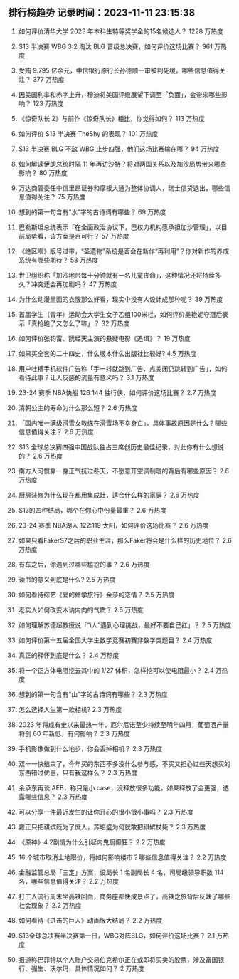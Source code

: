 
## 排行榜趋势 记录时间：2023-11-11 23:15:38
  
  1. 如何评价清华大学 2023 年本科生特等奖学金的15名候选人？ 1228 万热度
    
  2. S13 半决赛 WBG 3:2 淘汰 BLG 晋级总决赛，如何评价这场比赛？ 961 万热度
    
  3. 受贿 9.795 亿余元，中信银行原行长孙德顺一审被判死缓，哪些信息值得关注？ 377 万热度
    
  4. 因美国利率和赤字上升，穆迪将美国评级展望下调至「负面」，会带来哪些影响？ 123 万热度
    
  5. 《惊奇队长 2》与前作《惊奇队长》相比，你觉得如何？ 113 万热度
    
  6. 如何评价 S13 半决赛 TheShy 的表现？ 101 万热度
    
  7. S13 半决赛 BLG 不敌 WBG 止步四强，他们这场比赛输在哪？ 94 万热度
    
  8. 如何解读伊朗总统时隔 11 年再访沙特？将对两国关系以及加沙局势带来哪些影响？ 80 万热度
    
  9. 万达商管委任中信里昂证券和摩根大通为整体协调人，瑞士信贷退出，哪些信息值得关注？ 75 万热度
    
  10. 想到的第一句含有“水”字的古诗词有哪些？ 69 万热度
    
  11. 巴勒斯坦总统表示「在全面政治协议下，巴权力机构愿承担加沙管理」，以目前局势看，该方案是否可行？ 57 万热度
    
  12. 《绝区零》版号过审，“圣遗物”系统是否会在新作“再利用”？你对新作的养成系统有哪些期待？ 53 万热度
    
  13. 世卫组织称「加沙地带每十分钟就有一名儿童丧命」，这种情况还将持续多久？冲突还会再加剧吗？ 47 万热度
    
  14. 为什么动漫里面的衣服那么好看，现实中没有人设计成那种呢？ 39 万热度
    
  15. 首届学生（青年）运动会大学生女子乙组100米栏，如何评价吴艳妮夺冠后表示「真抢跑了又怎么了嘛」？ 32 万热度
    
  16. 如何评价张钧甯、阮经天主演的悬疑电影《追缉》？ 19 万热度
    
  17. 如果买全套的二十四史，什么版本什么出版社比较好? 4.5 万热度
    
  18. 用户吐槽手机软件广告称「手一抖就跳到广告、点关闭仍跳转到广告」，如何看待此事？让人反感的流量有意义吗？ 3.1 万热度
    
  19. 23-24 赛季 NBA快船 126:144 独行侠，如何评价这场比赛？ 2.7 万热度
    
  20. 清朝公主的寿命为什么那么短？ 2.6 万热度
    
  21. 「国内唯一满级滑雪女教练在滑雪场不幸身亡」，具体事故原因是什么？哪些信息值得关注？ 2.6 万热度
    
  22. S13 全球总决赛四强中国战队独占三席创历史最佳纪录，对此你有什么想说的？ 2.6 万热度
    
  23. 南方人习惯靠一身正气抗过冬天，不愿意开空调制暖的背后有哪些原因？ 2.6 万热度
    
  24. 厨房装修为什么现在都用集成灶，适合什么样的家庭？ 2.6 万热度
    
  25. S13的四种结局，哪个在你心中份量最重？ 2.6 万热度
    
  26. 23-24 赛季 NBA湖人 122:119 太阳，如何评价这场比赛？ 2.6 万热度
    
  27. 如果只看FakerS7之后的职业生涯，那么Faker将会是什么样的历史地位？ 2.6 万热度
    
  28. 有车之后，你遇到过哪些尴尬的事？ 2.6 万热度
    
  29. 读书的意义到底是什么? 2.5 万热度
    
  30. 如何看待综艺《爱的修学旅行》金莎的恋情？ 2.5 万热度
    
  31. 老实人如何改变木讷内向的气质？ 2.5 万热度
    
  32. 如何理解苏德超教授说「“i人”遇到心理挑战，最好不要自己扛」？ 2.5 万热度
    
  33. 如何评价第十五届全国大学生数学竞赛初赛非数学类题目？ 2.4 万热度
    
  34. 真正的释怀到底是什么？ 2.4 万热度
    
  35. 将一个正方体电阻挖去其中的 1/27 体积，怎样挖可以使电阻最小？ 2.4 万热度
    
  36. 想到的第一句含有“山”字的古诗词有哪些？ 2.3 万热度
    
  37. 怎么选择人生第一款相机? 2.3 万热度
    
  38. 2023 年将成有史以来最热一年，厄尔尼诺至少持续至明年四月，葡萄酒产量将创 60 年新低，有何影响？ 2.3 万热度
    
  39. 手机影像做到什么地步，你会丢掉相机？ 2.3 万热度
    
  40. 双十一快结束了，今年买的东西不多没什么参与感，不买又担心过些天想买的东西错过优惠，只有我这样么？ 2.3 万热度
    
  41. 余承东再谈 AEB，称只是小 case，没释放很多功能，如果释放了会更强，透露哪些信息？ 2.3 万热度
    
  42. 可以分享一件最近发生的让你开心的很小很小事吗？ 2.3 万热度
    
  43. 雍正只把祺嫔贬为了庶人，苏培盛为何就敢把祺嫔杖毙？ 2.3 万热度
    
  44. 《原神》4.2剧情为什么引起内鬼厨癫狂？ 2.2 万热度
    
  45. 16 个城市取消土地限价，将如何影响楼市？哪些信息值得关注？ 2.2 万热度
    
  46. 金融监管总局「三定」方案，设局长 1 名副局长 4 名，司局级领导职数 114 名，哪些信息值得关注？ 2.2 万热度
    
  47. 打工人流行周末坐高铁回血，商务座都快成景点了，高铁之旅背后反映了哪些社会现象？ 2.2 万热度
    
  48. 如何看待《进击的巨人》动画版大结局？ 2.2 万热度
    
  49. S13全球总决赛半决赛第一日，WBG对阵BLG，如何评价这场比赛？ 2.1 万热度
    
  50. 报道称巴菲特以个人账户交易伯克希尔正在或即将买卖的股票，涉及富国银行、强生、沃尔玛，具体情况如何？ 2 万热度
    